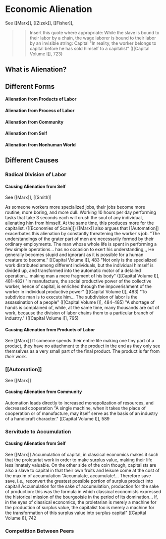 # Economic Alienation
See [[Marx]], [[Zizek]], [[Fisher]], 

>> Insert this quote where appropriate: 
>> While the slave is bound to their labor by a chain, the wage laborer is bound to their labor by an invisible string: Capital
>> "In reality, the worker belongs to capital before he has sold himself to a capitalist" ([[Capital Volume I]], 723)

## What is Alienation?

## Different Forms

#### Alienation from Products of Labor

#### Alienation from Process of Labor

#### Alienation from Community

#### Alienation from Self

#### Alienation from Nonhuman World

## Different Causes

### Radical Division of Labor
#### Causing Alienation from Self
See [[Marx]], [[Smith]]

As someone workers more specialized jobs, their jobs become more routine, more boring, and more dull. Working 10 hours per day performing tasks that take 3 seconds each will crush the soul of any individual, alienating him from himself.
At the same time, this produces more for the capitalist. ([[Economies of Scale]])
[[Marx]] also argues that [[Automation]] exacerbates this alienation by constantly threatening the worker's job.
	"The understandings of the grater part of men are necessarily formed by their ordinary employments. The man whose whole life is spent in performing a few simple operations... has no occasion to exert his understanding,,, He generally becomes stupid and ignorant as it is possible for a human creature to become." [[Capital Volume I]], 483
	"Not only is the specialized work  distributed among different individuals, but the individual himself is divided up, and transformed into the automatic motor of a detailed operation... making man a mere fragment of his body" ([[Capital Volume I]], 481-482)
	"In manufacture, the social productive power of the collective worker, hence of capital, is enriched through the impoverishment of the worker in individual productive power" ([[Capital Volume I]], 483)
	"To subdivide man is to execute him... The subdivision of labor is the assassination of a people" ([[Capital Volume I]], 484-485)
	"A shortage of hands is complained of, while, at the same time, many thousands are out of work, because the division of labor chains them to a particular branch of industry." ([[Capital Volume I]], 795)

#### Causing Alienation from Products of Labor
See [[Marx]]
If someone spends their entire life making one tiny part of a product, they have no attachment to the product in the end as they only see themselves as a very small part of the final product. The product is far from *their* work. 

### [[Automation]]
See [[Marx]]

#### Causing Alienation from Community
Automation leads directly to increased monopolization of resources, and decreased cooperation
	"A single machine, when it takes the place of cooperation or of manufacture, may itself serve as the basis of an industry of a handicraft character." [[Capital Volume I]], 589

### Servitude to Accumulation
#### Causing Alienation from Self
See [[Marx]]
Accumulation of capital, in classical economics makes it such that the proletariat work in order to make surplus value, making their life less innately valuable. On the other side of the coin though, capitalists are also a slave to capital in that their own fruits and leisure come at the cost of the maxim of accumulation
	"Accumulate, accumulate!... Therefore save save, i.e., reconvert the greatest possible portion of surplus product into capital! Accumulation for the sake of accumulation, production for the sake of production: this was the formula in which classical economists expressed the historical mission of the bourgeoisie in the period of its domination... If, in the eyes of classical economics, the proletarian is merely a machine for the production of surplus value, the capitalist too is merely a machine for the transformation of this surplus value into surplus capital" [[Capital Volume I]], 742

### Competition Between Peers
